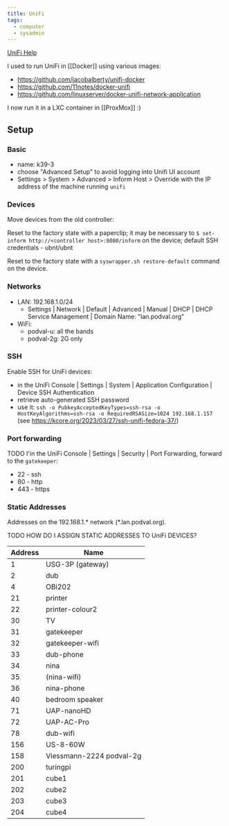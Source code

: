 ```yaml
---
title: UniFi
tags:
  - computer
  - sysadmin
---
```

[UniFi Help](https://help.ui.com/hc/en-us/categories/200320654)

I used to run UniFi in [[Docker]] using various images:
- https://github.com/jacobalberty/unifi-docker
- https://github.com/11notes/docker-unifi
- https://github.com/linuxserver/docker-unifi-network-application

I now run it in a LXC container in [[ProxMox]] :)
## Setup

### Basic
- name: k39-3
- choose "Advanced Setup" to avoid logging into Unifi UI account
- Settings > System > Advanced > Inform Host > Override with the IP address of the machine running `unifi`

### Devices

Move devices from the old controller:

Reset to the factory state with a paperclip; it may be necessary to `$ set-inform http://<controller host>:8080/inform` on the device; default SSH credentials - ubnt/ubnt

Reset to the factory state with a `syswrapper.sh restore-default` command on the device.

### Networks

- LAN: 192.168.1.0/24
	- Settings | Network | Default | Advanced | Manual | DHCP | DHCP Service Management | Domain Name: "lan.podval.org"
- WiFi:
	- podval-u: all the bands
	- podval-2g: 2G only

### SSH
Enable SSH for UniFi devices:
- in the UniFi Console | Settings | System | Application Configuration | Device SSH Authentication
- retrieve auto-generated SSH password
- use it: `ssh -o PubkeyAcceptedKeyTypes=ssh-rsa -o HostKeyAlgorithms=ssh-rsa -o RequiredRSASize=1024 192.168.1.157` (see https://kcore.org/2023/03/27/ssh-unifi-fedora-37/)
### Port forwarding

TODO
I'in the UniFi Console | Settings | Security | Port Forwarding, forward to the `gatekeeper`:
- 22 - ssh
- 80 - http
- 443 - https
### Static Addresses

Addresses on the 192.168.1.* network (*.lan.podval.org).

TODO HOW DO I ASSIGN STATIC ADDRESSES TO UniFi DEVICES?

| Address | Name                     |
| ------- | ------------------------ |
| 1       | USG-3P (gateway)         |
| 2       | dub                      |
| 4       | OBi202                   |
| 21      | printer                  |
| 22      | printer-colour2          |
| 30      | TV                       |
| 31      | gatekeeper               |
| 32      | gatekeeper-wifi          |
| 33      | dub-phone                |
| 34      | nina                     |
| 35      | (nina-wifi)              |
| 36      | nina-phone               |
| 40      | bedroom speaker          |
| 71      | UAP-nanoHD               |
| 72      | UAP-AC-Pro               |
| 78      | dub-wifi                 |
| 156     | US-8-60W                 |
| 158     | Viessmann-2224 podval-2g |
| 200     | turingpi                 |
| 201     | cube1                    |
| 202     | cube2                    |
| 203     | cube3                    |
| 204     | cube4                    |
